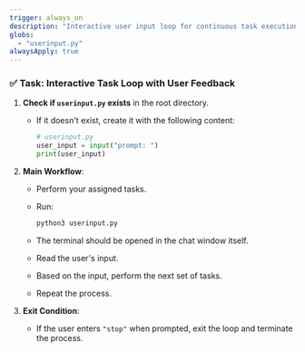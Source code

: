 ```yaml
---
trigger: always_on
description: "Interactive user input loop for continuous task execution until stopped"
globs:
  - "userinput.py"
alwaysApply: true
---
```


### ✅ Task: Interactive Task Loop with User Feedback

1. **Check if `userinput.py` exists** in the root directory.

   * If it doesn't exist, create it with the following content:

     ```python
     # userinput.py
     user_input = input("prompt: ")
     print(user_input)
     ```

2. **Main Workflow**:

   * Perform your assigned tasks.

   * Run:

     ```bash
     python3 userinput.py
     ```
   * The terminal should be opened in the chat window itself.

   * Read the user's input.

   * Based on the input, perform the next set of tasks.

   * Repeat the process.

3. **Exit Condition**:

   * If the user enters `"stop"` when prompted, exit the loop and terminate the process.
